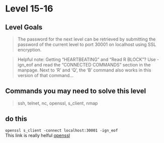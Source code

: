 # Level 15-16


## Level Goals

> The password for the next level can be retrieved by submitting the password of the current level to port 30001 on localhost using SSL encryption.  

> Helpful note: Getting “HEARTBEATING” and “Read R BLOCK”? Use -ign_eof and read the “CONNECTED COMMANDS” section in the manpage. Next to ‘R’ and ‘Q’, the ‘B’ command also works in this version of that command…

## Commands you may need to solve this level
> ssh, telnet, nc, openssl, s_client, nmap

## do this

`openssl s_client -connect localhost:30001 -ign_eof`  
This link is really helful [openssl](https://www.feistyduck.com/library/openssl-cookbook/online/ch-testing-with-openssl.html)
